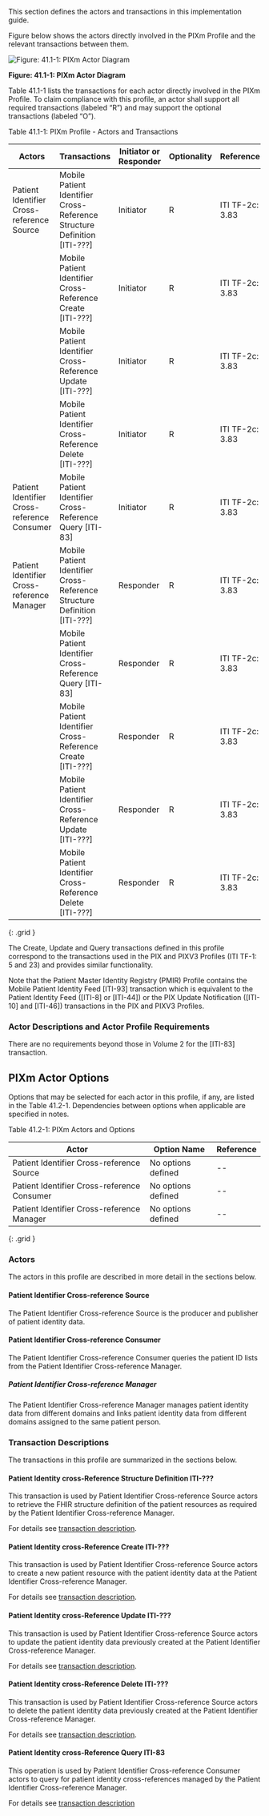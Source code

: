 
This section defines the actors and transactions in this implementation guide.

Figure below shows the actors directly
involved in the PIXm
Profile and the relevant transactions between them.


![Figure: 41.1-1: PIXm Actor Diagram](ActorsAndTransactions.svg "Figure: 41.1-1: PIXm Actor Diagram")

<div style="clear: left"/>

**Figure: 41.1-1: PIXm Actor Diagram**

Table 41.1-1 lists the transactions for each actor directly involved in the PIXm Profile. To claim compliance with this profile, an actor shall support all required transactions (labeled “R”) and may support the optional transactions (labeled “O”).

Table 41.1-1: PIXm Profile - Actors and Transactions

| Actors| Transactions| Initiator or Responder | Optionality | Reference |
| ----- | ----------- | ---------------------- | ----------- | --------- |
| Patient Identifier Cross-reference Source | Mobile Patient Identifier Cross-Reference Structure Definition \[ITI-???\] | Initiator | R | ITI TF-2c: 3.83 |
| | Mobile Patient Identifier Cross-Reference Create \[ITI-???\] | Initiator | R | ITI TF-2c: 3.83 |
| | Mobile Patient Identifier Cross-Reference Update \[ITI-???\] | Initiator | R | ITI TF-2c: 3.83 |
| | Mobile Patient Identifier Cross-Reference Delete \[ITI-???\] | Initiator | R | ITI TF-2c: 3.83 |
| Patient Identifier Cross-reference Consumer | Mobile Patient Identifier Cross-Reference Query \[ITI-83\] | Initiator     | R | ITI TF-2c: 3.83 |
| Patient Identifier Cross-reference Manager  | Mobile Patient Identifier Cross-Reference Structure Definition \[ITI-???\] | Responder     | R | ITI TF-2c: 3.83 |
| | Mobile Patient Identifier Cross-Reference Query \[ITI-83\] | Responder     | R | ITI TF-2c: 3.83 |
| | Mobile Patient Identifier Cross-Reference Create \[ITI-???\] | Responder | R | ITI TF-2c: 3.83 |
| | Mobile Patient Identifier Cross-Reference Update \[ITI-???\] | Responder | R | ITI TF-2c: 3.83 |
| | Mobile Patient Identifier Cross-Reference Delete \[ITI-???\] | Responder | R | ITI TF-2c: 3.83 |
{: .grid }

The Create, Update and Query transactions defined in this profile correspond to the transactions used in the PIX and PIXV3 Profiles (ITI TF-1: 5 and 23) and provides similar functionality.

Note that the Patient Master Identity Registry (PMIR) Profile contains the Mobile Patient Identity Feed \[ITI-93\] transaction which is equivalent to the Patient Identity Feed (\[ITI-8\] or \[ITI-44\]) or the
PIX Update Notification (\[ITI-10\] and \[ITI-46\]) transactions in the PIX and PIXV3 Profiles.

### Actor Descriptions and Actor Profile Requirements

There are no requirements beyond those in Volume 2 for the \[ITI-83\] transaction.

## PIXm Actor Options

Options that may be selected for each actor in this profile, if any, are
listed in the Table 41.2-1. Dependencies between options when applicable
are specified in notes.

Table 41.2-1: PIXm Actors and Options

| Actor                                       | Option Name        | Reference |
| ------------------------------------------- | ------------------ | --------- |
| Patient Identifier Cross-reference Source   | No options defined | \--       |
| Patient Identifier Cross-reference Consumer | No options defined | \--       |
| Patient Identifier Cross-reference Manager  | No options defined | \--       |
{: .grid }

### Actors
The actors in this profile are described in more detail in the sections below.

#### Patient Identifier Cross-reference Source
The Patient Identifier Cross-reference Source is the producer and publisher of patient identity data.

#### Patient Identifier Cross-reference Consumer
The Patient Identifier Cross-reference Consumer queries the patient ID lists from the Patient Identifier Cross-reference Manager.

##### Patient Identifier Cross-reference Manager
The Patient Identifier Cross-reference Manager manages patient identity data from different domains and links patient identity data from different domains assigned to the same patient person.  


### Transaction Descriptions
The transactions in this profile are summarized in the sections below.

#### Patient Identity cross-Reference Structure Definition ITI-???
This transaction is used by Patient Identifier Cross-reference Source actors to retrieve the FHIR structure definition of the patient resources as required by the Patient Identifier Cross-reference Manager.

For details see [transaction description](ITI-???.html).

#### Patient Identity cross-Reference Create ITI-???
This transaction is used by Patient Identifier Cross-reference Source actors to create a new patient resource with the patient identity data at the Patient Identifier Cross-reference Manager.  

For details see [transaction description](ITI-???.html).

#### Patient Identity cross-Reference Update ITI-???
This transaction is used by Patient Identifier Cross-reference Source actors to update the patient identity data previously created at the Patient Identifier Cross-reference Manager.

For details see [transaction description](ITI-???.html).

#### Patient Identity cross-Reference Delete ITI-???
This transaction is used by Patient Identifier Cross-reference Source actors to delete the patient identity data previously created at the Patient Identifier Cross-reference Manager.

For details see [transaction description](ITI-???.html).

#### Patient Identity cross-Reference Query ITI-83
This operation is used by Patient Identifier Cross-reference Consumer actors to query for patient identity cross-references managed by the Patient Identifier Cross-reference Manager.

For details see [transaction description](ITI-83.html)
